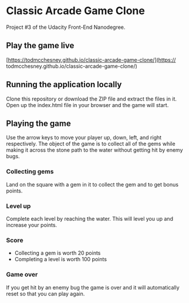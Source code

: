 # Classic Arcade Game Clone

Project #3 of the Udacity Front-End Nanodegree.

## Play the game live

[https://todmcchesney.github.io/classic-arcade-game-clone/](https://
todmcchesney.github.io/classic-arcade-game-clone/)

## Running the application locally

Clone this repository or download the ZIP file and extract the files in
it. Open up the index.html file in your browser and the game will start.

## Playing the game

Use the arrow keys to move your player up, down, left, and right
respectively. The object of the game is to collect all of the gems while
making it across the stone path to the water without getting hit by
enemy bugs.

### Collecting gems

Land on the square with a gem in it to collect the gem and to get bonus
points.

### Level up

Complete each level by reaching the water. This will level you up and
increase your points.

### Score

* Collecting a gem is worth 20 points
* Completing a level is worth 100 points

### Game over

If you get hit by an enemy bug the game is over and it will
automatically reset so that you can play again.
